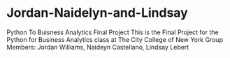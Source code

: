 # Jordan-Naidelyn-and-Lindsay
Python To Buisness Analytics Final Project
This is the Final Project for the Python for Business Analytics class at The City College of New York Group Members: Jordan Williams, Naideyn Castellano, Lindsay Lebert
